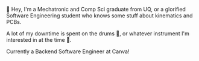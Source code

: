 👋   Hey, I'm a Mechatronic and Comp Sci graduate from UQ, or a glorified Software Engineering student who knows some stuff about kinematics and PCBs.

A lot of my downtime is spent on the drums 🥁, or whatever instrument I'm interested in at the time 🎸.
 
Currently a Backend Software Engineer at Canva!
